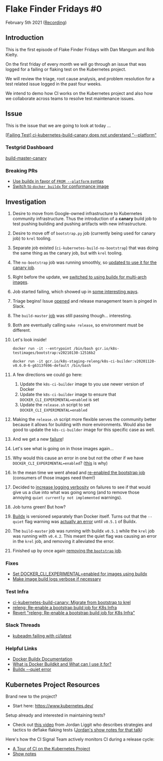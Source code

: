 # Flake Finder Fridays #0 

February 5th 2021 ([Recording](https://youtu.be/Hqlm2h2AEvA))

## Introduction

This is the first episode of Flake Finder Fridays with Dan Mangum and Rob
Kielty. 

On the first friday of every month we will go through an issue that was logged
for a failing or flaking test on the Kubernetes project.

We will review the triage, root cause analysis, and problem resolution for a
test related issue logged in the past four weeks.

We intend to demo how CI works on the Kubernetes project and also how we
collaborate across teams to resolve test maintenance issues.

## Issue
This is the issue that we are going to look at today ...

[[Failing Test] ci-kubernetes-build-canary does not understand
"--platform"](https://github.com/kubernetes/kubernetes/issues/98646)

### Testgrid Dashboard 
[build-master-canary](https://testgrid.k8s.io/sig-release-master-informing#build-master-canary)

### Breaking PRs
- [Use buildx in favor of `FROM --platform` syntax
  ](https://github.com/kubernetes/kubernetes/pull/98529)
- [Switch to `docker buildx` for conformance
  image](https://github.com/kubernetes/kubernetes/pull/98569)

## Investigation

1. Desire to move from Google-owned infrastructure to Kubernetes community
   infrastructure. Thus the introduction of a **canary** build job to test
   pushing building and pushing artifacts with new infrastructure.
1. Desire to move off of `bootstrap.py` job (currently being used for canary
   job) to `krel` tooling.
1. Separate job existed (`ci-kubernetes-build-no-bootstrap`) that was doing the
   same thing as the canary job, but with `krel` tooling.
1. The `no-bootstrap` job was running smoothly, so [updated to use it for the
   canary job](https://github.com/kubernetes/test-infra/pull/20663).
1. Right before the update, we [switched to using buildx for multi-arch
   images](https://github.com/kubernetes/kubernetes/pull/98529).
1. Job started failing, which showed up in [some interesting
   ways](https://kubernetes.slack.com/archives/C09QZ4DQB/p1612269558032700).
1. Triage begins! Issue
   [opened](https://github.com/kubernetes/kubernetes/issues/98646) and release
   management team is pinged in Slack.
1. The `build-master`
   [job](https://testgrid.k8s.io/sig-release-master-blocking#build-master) was
   still passing though... interesting.
1. Both are eventually calling `make release`, so environment must be different.
1. Let's look inside!

    ```
    docker run -it --entrypoint /bin/bash gcr.io/k8s-testimages/bootstrap:v20210130-12516b2
    ```

    ```
    docker run -it gcr.io/k8s-staging-releng/k8s-ci-builder:v20201128-v0.6.0-6-g6313f696-default /bin/bash
    ```

1. A few directions we could go here:
    1. Update the `k8s-ci-builder` image to you use newer version of Docker
    1. Update the `k8s-ci-builder` image to ensure that
       `DOCKER_CLI_EXPERIMENTAL=enabled` is set
    1. Update the `release.sh` script to set `DOCKER_CLI_EXPERIMENTAL=enabled`

1. Making the `release.sh` script more flexible serves the community better
   because it allows for building with more environments. Would also be good to
   update the `k8s-ci-builder` image for this specific case as well.
1. And we get a new
   [failure](https://storage.googleapis.com/kubernetes-jenkins/logs/ci-kubernetes-build-canary/1356704759045689344/build-log.txt)!
1. Let's see what is going on in those images again...
1. Why would this cause an error in one but not the other if we have
   `DOCKER_CLI_EXPERIMENTAL=enabled`?
   ([this](https://github.com/docker/buildx/pull/403) is why)
1. In the mean time we went ahead and [re-enabled the bootstrap
   job](https://github.com/kubernetes/test-infra/pull/20712) (consumers of those
   images need them!)
1. Decided to [increase logging
   verbosity](https://github.com/kubernetes/kubernetes/pull/98568) on failures
   to see if that would give us a clue into what was going wrong (and to remove
   those annoying `quiet currently not implemented` warnings).
1. Job turns green! But how?
1. [Buildx](https://github.com/docker/buildx) is versioned separately than
   Docker itself. Turns out that the `--quiet` flag warning was [actually an
   error](https://github.com/docker/buildx/pull/403) until `v0.5.1` of Buildx.
1. The `build-master` job was running with buildx `v0.5.1` while the `krel` job
   was running with `v0.4.2`. This meant the quiet flag was causing an error in
   the `krel` job, and removing it alleviated the error.
1. Finished up by once again [removing the `bootstrap`
   job](https://github.com/kubernetes/test-infra/pull/20731).

### Fixes

- [Set DOCKER_CLI_EXPERIMENTAL=enabled for images using
  buildx](https://github.com/kubernetes/kubernetes/pull/98672)
- [Make image build logs verbose if
  necessary](https://github.com/kubernetes/kubernetes/pull/98568)

### Test Infra

- [ci-kubernetes-build-canary: Migrate from bootstrap to
  krel](https://github.com/kubernetes/test-infra/pull/20663)
- [releng: Re-enable a bootstrap build job for K8s
  Infra](https://github.com/kubernetes/test-infra/pull/20712)
- [Revert "releng: Re-enable a bootstrap build job for K8s
  Infra"](https://github.com/kubernetes/test-infra/pull/20731)

### Slack Threads

- [kubeadm failing with
  ci/latest](https://kubernetes.slack.com/archives/C09QZ4DQB/p1612269558032700)

### Helpful Links

- [Docker Buildx
  Documentation](https://docs.docker.com/buildx/working-with-buildx/)
- [What is Docker Buildkit and What can I use it
  for?](https://brianchristner.io/what-is-docker-buildkit/)
- [Buildx --quiet error](https://github.com/docker/buildx/pull/403)

## Kubernetes Project Resources

Brand new to the project? 
 - Start here: https://www.kubernetes.dev/

Setup already and interested in maintaining tests? 
 - Check out [this video](https://www.youtube.com/watch?v=Ewp8LNY_qTg) from
   Jordan Liggit who describes strategies and tactics to deflake flaking tests
   ([Jordan's show notes for that
   talk](https://gist.github.com/liggitt/6a3a2217fa5f846b52519acfc0ffece0))

Here's how the CI Signal Team actively monitors CI during a release cycle:
 - [A Tour of CI on the Kubernetes
   Project](https://www.youtube.com/watch?v=bttEcArAjUw)
 - [Show notes](bit.ly/k8s-ci)
